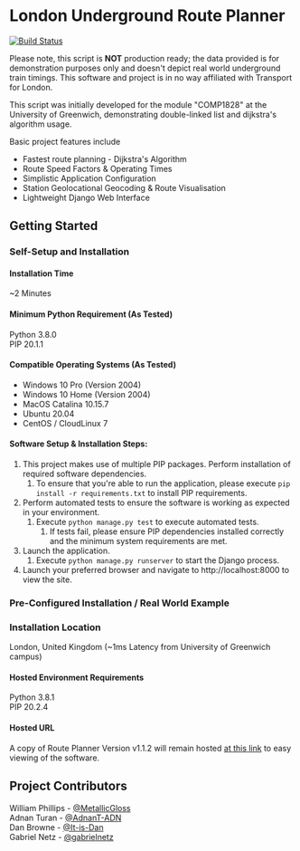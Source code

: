 # London Underground Route Planner

[![Build Status](https://travis-ci.com/metallicgloss/COMP1828-Coursework.svg?token=qhe4xK4Y5TeknywzyUwA&branch=main)](https://travis-ci.com/metallicgloss/COMP1828-Coursework)

Please note, this script is **NOT** production ready; the data provided is for demonstration purposes only and doesn't depict real world underground train timings. This software and project is in no way affiliated with Transport for London.  

This script was initially developed for the module "COMP1828" at the University of Greenwich, demonstrating double-linked list and dijkstra's algorithm usage.

Basic project features include
- Fastest route planning - Dijkstra's Algorithm
- Route Speed Factors & Operating Times
- Simplistic Application Configuration
- Station Geolocational Geocoding & Route Visualisation
- Lightweight Django Web Interface

## Getting Started
### Self-Setup and Installation
#### Installation Time
~2 Minutes

#### Minimum Python Requirement (As Tested)
Python 3.8.0  
PIP 20.1.1

#### Compatible Operating Systems (As Tested)
- Windows 10 Pro (Version 2004)
- Windows 10 Home (Version 2004)
- MacOS Catalina 10.15.7
- Ubuntu 20.04
- CentOS / CloudLinux 7

#### Software Setup & Installation Steps:
1. This project makes use of multiple PIP packages. Perform installation of required software dependencies.
    1. To ensure that you're able to run the application, please execute `pip install -r requirements.txt` to install PIP requirements.
1. Perform automated tests to ensure the software is working as expected in your environment.
    1. Execute `python manage.py test` to execute automated tests.
        1. If tests fail, please ensure PIP dependencies installed correctly and the minimum system requirements are met.
1. Launch the application.
    1. Execute `python manage.py runserver` to start the Django process.
1. Launch your preferred browser and navigate to http://localhost:8000 to view the site.

### Pre-Configured Installation / Real World Example
### Installation Location
London, United Kingdom (~1ms Latency from University of Greenwich campus)

#### Hosted Environment Requirements
Python 3.8.1  
PIP 20.2.4 

#### Hosted URL
A copy of Route Planner Version v1.1.2 will remain hosted [at this link](https://comp1828.universitycourse.work/)  to easy viewing of the software.

## Project Contributors
William Phillips - [@MetallicGloss](https://github.com/MetallicGloss)  
Adnan Turan - [@AdnanT-ADN](https://github.com/AdnanT-ADN)  
Dan Browne - [@It-is-Dan](https://github.com/It-is-Dan)  
Gabriel Netz - [@gabrielnetz](https://github.com/gabrielnetz)  
